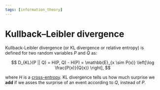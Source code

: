 ```yaml
---
tags: [information_theory]
---
```


# Kullback–Leibler divergence

Kullback-Leibler divergence (or KL divergence or relative entropy) is defined
for two random variables $P$ and $Q$ as:

$$
D_{KL}(P || Q) = H(P, Q) - H(P) = \mathbb{E}_{x \sim P(x)} \left[\log
\frac{P(x)}{Q(x)} \right],
$$

where $H$ is a [cross-entropy](./cross_entropy.md). KL divergence tells us how
much surprise we **add** if we asses the surprise of an event according to $Q$,
instead of $P$.
